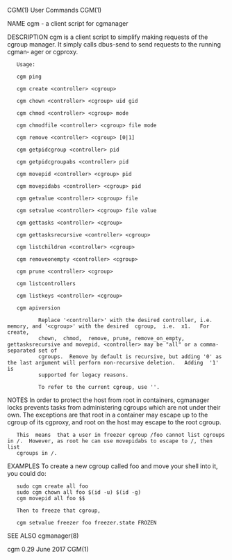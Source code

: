 CGM(1)                                                             User Commands                                                            CGM(1)

NAME
       cgm - a client script for cgmanager

DESCRIPTION
       cgm is a client script to simplify making requests of the cgroup manager.  It simply calls dbus-send to send requests to the running cgman‐
       ager or cgproxy.

       Usage:

       cgm ping

       cgm create <controller> <cgroup>

       cgm chown <controller> <cgroup> uid gid

       cgm chmod <controller> <cgroup> mode

       cgm chmodfile <controller> <cgroup> file mode

       cgm remove <controller> <cgroup> [0|1]

       cgm getpidcgroup <controller> pid

       cgm getpidcgroupabs <controller> pid

       cgm movepid <controller> <cgroup> pid

       cgm movepidabs <controller> <cgroup> pid

       cgm getvalue <controller> <cgroup> file

       cgm setvalue <controller> <cgroup> file value

       cgm gettasks <controller> <cgroup>

       cgm gettasksrecursive <controller> <cgroup>

       cgm listchildren <controller> <cgroup>

       cgm removeonempty <controller> <cgroup>

       cgm prune <controller> <cgroup>

       cgm listcontrollers

       cgm listkeys <controller> <cgroup>

       cgm apiversion

              Replace '<controller>' with the desired controller, i.e.  memory, and '<cgroup>' with the desired  cgroup,  i.e.  x1.   For  create,
              chown,  chmod,  remove, prune, remove_on_empty, gettasksrecursive and movepid, <controller> may be "all" or a comma-separated set of
              cgroups.  Remove by default is recursive, but adding '0' as the last argument will perforn non-recursive deletion.   Adding  '1'  is
              supported for legacy reasons.

              To refer to the current cgroup, use ''.

NOTES
       In  order  to protect the host from root in containers, cgmanager locks prevents tasks from administering cgroups which are not under their
       own.  The exceptions are that root in a container may escape up to the cgroup of its cgproxy, and root on the host may escape to  the  root
       cgroup.

       This  means  that a user in freezer cgroup /foo cannot list cgroups in /.  However, as root he can use movepidabs to escape to /, then list
       cgroups in /.

EXAMPLES
       To create a new cgroup called foo and move your shell into it, you could do:

       sudo cgm create all foo
       sudo cgm chown all foo $(id -u) $(id -g)
       cgm movepid all foo $$

       Then to freeze that cgroup,

       cgm setvalue freezer foo freezer.state FROZEN

SEE ALSO
       cgmanager(8)

cgm 0.29                                                             June 2017                                                              CGM(1)
